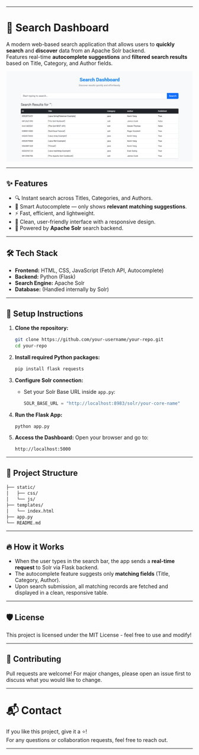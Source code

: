 
---

# 🔎 Search Dashboard

A modern web-based search application that allows users to **quickly search** and **discover** data from an Apache Solr backend.  
Features real-time **autocomplete suggestions** and **filtered search results** based on Title, Category, and Author fields.

![Dashboard Screenshot](./static/dashboard.png)

---

## ✨ Features
- 🔍 Instant search across Titles, Categories, and Authors.
- 🧠 Smart Autocomplete — only shows **relevant matching suggestions**.
- ⚡ Fast, efficient, and lightweight.
- 🎯 Clean, user-friendly interface with a responsive design.
- 🔗 Powered by **Apache Solr** search backend.

---

## 🛠 Tech Stack
- **Frontend:** HTML, CSS, JavaScript (Fetch API, Autocomplete)
- **Backend:** Python (Flask)
- **Search Engine:** Apache Solr
- **Database:** (Handled internally by Solr)

---

## 🚀 Setup Instructions

1. **Clone the repository:**
   ```bash
   git clone https://github.com/your-username/your-repo.git
   cd your-repo
   ```

2. **Install required Python packages:**
   ```bash
   pip install flask requests
   ```

3. **Configure Solr connection:**
   - Set your Solr Base URL inside `app.py`:
     ```python
     SOLR_BASE_URL = "http://localhost:8983/solr/your-core-name"
     ```

4. **Run the Flask App:**
   ```bash
   python app.py
   ```

5. **Access the Dashboard:**
   Open your browser and go to:
   ```
   http://localhost:5000
   ```

---

## 🧩 Project Structure

```
├── static/
│   ├── css/
│   └── js/
├── templates/
│   └── index.html
├── app.py
└── README.md
```

---

## 🔥 How it Works
- When the user types in the search bar, the app sends a **real-time request** to Solr via Flask backend.
- The autocomplete feature suggests only **matching fields** (Title, Category, Author).
- Upon search submission, all matching records are fetched and displayed in a clean, responsive table.

---

## 🛡️ License
This project is licensed under the MIT License - feel free to use and modify!

---

## 🤝 Contributing
Pull requests are welcome! For major changes, please open an issue first to discuss what you would like to change.

---

# 📬 Contact
If you like this project, give it a ⭐!  
For any questions or collaboration requests, feel free to reach out.

---
